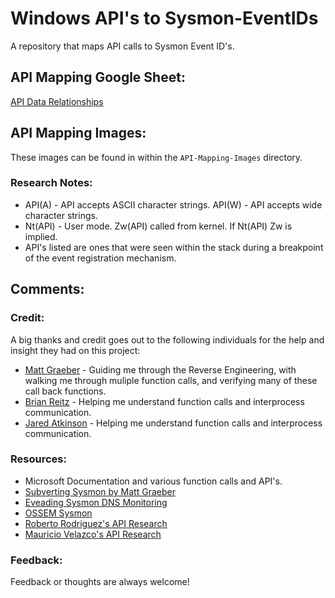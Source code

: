 # Windows API's to Sysmon-EventIDs
A repository that maps API calls to Sysmon Event ID's. 

## API Mapping Google Sheet: 
[API Data Relationships](https://docs.google.com/spreadsheets/d/1T4sm1freM4KJk9Wu8GNxDQDRPur7159kcUji9pk03xU/edit?usp=sharing)


## API Mapping Images:
These images can be found in within the `API-Mapping-Images` directory. 


### Research Notes:
- API(A) - API accepts ASCII character strings. API(W) - API accepts wide character strings. 
- Nt(API) - User mode. Zw(API) called from kernel. If Nt(API) Zw is implied.
- API's listed are ones that were seen within the stack during a breakpoint of the event registration mechanism.

## Comments:
### Credit:
A big thanks and credit goes out to the following individuals for the help and insight they had on this project:

* [Matt Graeber](https://twitter.com/mattifestation) - Guiding me through the Reverse Engineering, with walking me through muliple function calls, and verifying many of these call back functions. 
* [Brian Reitz](https://twitter.com/brian_psu) - Helping me understand function calls and interprocess communication.
* [Jared Atkinson](https://twitter.com/jaredcatkinson) - Helping me understand function calls and interprocess communication. 

### Resources:
* Microsoft Documentation and various function calls and API's. 
* [Subverting Sysmon by Matt Graeber](https://specterops.io/assets/resources/Subverting_Sysmon.pdf)
* [Eveading Sysmon DNS Monitoring](https://blog.xpnsec.com/evading-sysmon-dns-monitoring/)
* [OSSEM Sysmon](https://github.com/hunters-forge/OSSEM/tree/master/data_dictionaries/windows/sysmon)
* [Roberto Rodriguez's API Research](https://docs.google.com/spreadsheets/d/1Y3MHsgDWj_xH4qrqIMs4kYJq1FSuqv4LqIrcX24L10A/edit#gid=0)
* [Mauricio Velazco's API Research](https://www.slideshare.net/mvelazco/derbycon-2019)

### Feedback:
Feedback or thoughts are always welcome! 
